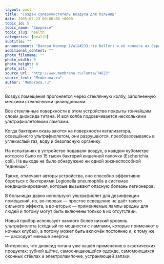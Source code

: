 ```yaml
---
layout: post
title: "Создан суперочиститель воздуха для больниц"
date: 2005-05-23 00:00:00 +0000
topic_id: 5
topic_name: "Здоровье"
topic_slug: health
categories: [health]
subtitle: ""
announcement: "Валери Келлер (Val&#233;rie Keller) и её коллеги из Европейской лаборатории катализа в Страсбурге (Laboratoire de mat&#233;riaux, surfaces et proc&#233;d&#233;s pour la catalyse) разработали новую систему очистки воздуха для госпиталей и больниц, которая отличается простотой и высокой эффективностью."
additional_content: ""
photo_filename: ""
photo_width: 0
photo_height: 0
photo_alt: ""
source_url: "http://www.membrana.ru/lenta/?4623"
source_text: "Membrana.ru"
author: "Membrana.ru"
---
```

Воздух помещения прогоняется через стеклянную колбу, заполненную мелкими стеклянными цилиндриками.

Все стеклянные поверхности в этом устройстве покрыты тончайшим слоем диоксида титана. И вся колба подсвечивается несколькими ультрафиолетовыми лампами.

Когда бактерии оказываются на поверхности катализатора, освещённого ультрафиолетом, они разрушаются, преобразовываясь в углекислый газ, воду и безопасную органику.

На испытаниях в устройство подавали воздух, в каждом кубометре которого было по 15 тысяч бактерий кишечной палочки (Escherichia coli). На выходе не было обнаружено ни одной жизнеспособной "единицы".

Также, отмечают авторы устройства, оно способно эффективно бороться с бактериями Legionella pneumophila в системах кондиционирования, которые вызывают опасную болезнь легионеров.

В больницах давно используют ультрафиолет для дезинфекции помещений, но, во-первых — простое освещение не даёт такого сильного эффекта, а во-вторых — применяемые лампы вредны для людей и потому могут быть включены только в их отсутствии.

Новый прибор использует намного более низкий уровень ультрафиолета (сходный по мощности с лампами, которые применяют в ночных клубах), а потому может быть включён постоянно и, к тому же — расходует меньше энергии.

Интересно, что диоксид титана уже нашёл применение в экзотических продуктах: зубной щётке, самоочищающейся одежде, самомоющихся оконных стёклах и электролампочке, устраняющей запахи.
